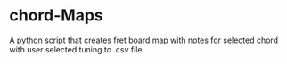 # chord-Maps
A python script that creates fret board map with notes for selected chord with user selected tuning to .csv file.

